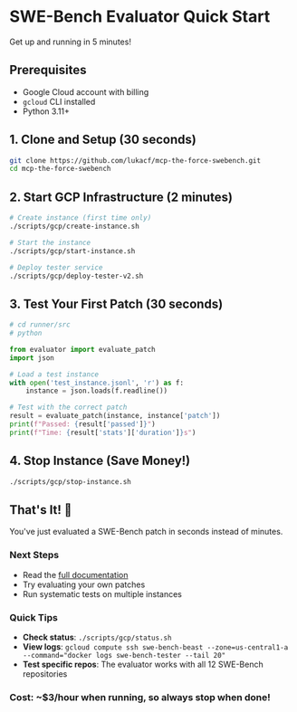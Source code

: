 # SWE-Bench Evaluator Quick Start

Get up and running in 5 minutes!

## Prerequisites
- Google Cloud account with billing
- `gcloud` CLI installed
- Python 3.11+

## 1. Clone and Setup (30 seconds)

```bash
git clone https://github.com/lukacf/mcp-the-force-swebench.git
cd mcp-the-force-swebench
```

## 2. Start GCP Infrastructure (2 minutes)

```bash
# Create instance (first time only)
./scripts/gcp/create-instance.sh

# Start the instance
./scripts/gcp/start-instance.sh

# Deploy tester service
./scripts/gcp/deploy-tester-v2.sh
```

## 3. Test Your First Patch (30 seconds)

```python
# cd runner/src
# python

from evaluator import evaluate_patch
import json

# Load a test instance
with open('test_instance.jsonl', 'r') as f:
    instance = json.loads(f.readline())

# Test with the correct patch
result = evaluate_patch(instance, instance['patch'])
print(f"Passed: {result['passed']}")
print(f"Time: {result['stats']['duration']}s")
```

## 4. Stop Instance (Save Money!)

```bash
./scripts/gcp/stop-instance.sh
```

## That's It! 🎉

You've just evaluated a SWE-Bench patch in seconds instead of minutes.

### Next Steps

- Read the [full documentation](EVALUATOR_DOCS.md)
- Try evaluating your own patches
- Run systematic tests on multiple instances

### Quick Tips

- **Check status**: `./scripts/gcp/status.sh`
- **View logs**: `gcloud compute ssh swe-bench-beast --zone=us-central1-a --command="docker logs swe-bench-tester --tail 20"`
- **Test specific repos**: The evaluator works with all 12 SWE-Bench repositories

### Cost: ~$3/hour when running, so always stop when done!